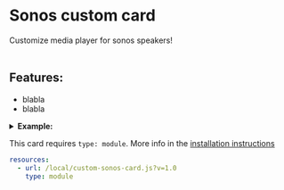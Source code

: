 # Sonos custom card
Customize media player for sonos speakers!<br><br>

## Features:

* blabla
* blabla

<details>
  <summary><b>Example:</b></summary>

```yaml
views:
- title: "Sonos"
    icon: mdi:speaker
    id: muziek
    panel: true
    cards:
      - type: "custom:custom-sonos-card"
        name: "Sonos"
        entities:
          - media_player.player1
          - media_player.player2
```
</details>


This card requires `type: module`. More info in the [installation instructions](https://github.com/maykar/compact-custom-header/wiki/Installation)
```yaml
resources:
  - url: /local/custom-sonos-card.js?v=1.0
    type: module
```
